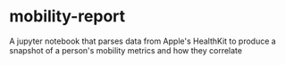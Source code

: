 # mobility-report
A jupyter notebook that parses data from Apple's HealthKit to produce a snapshot of a person's mobility metrics and how they correlate
